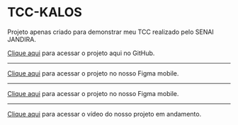 # TCC-KALOS
Projeto apenas criado para demonstrar meu TCC realizado pelo SENAI JANDIRA.

[Clique aqui](https://github.com/Kalos-TCC-2023) para acessar o projeto aqui no GitHub.

---

[Clique aqui]([https://github.com/Kalos-TCC-2023](https://www.figma.com/design/6wMmgCPnRiSF0EXvk8FsJm/Kalos-App---aluno?node-id=0-1&t=U54JBlV0u4l3hFia-0)) para acessar o projeto no nosso Figma mobile.

---

[Clique aqui](https://www.figma.com/design/OKunD5FhOzVoXT4E7Srmwu/Kalos?t=Lo6diImlH7gDBtQa-0) para acessar o projeto no nosso Figma mobile.


---
[Clique aqui](https://www.figma.com/design/OKunD5FhOzVoXT4E7Srmwu/Kalos?t=Lo6diImlH7gDBtQa-0) para acessar o vídeo do nosso projeto em andamento.




